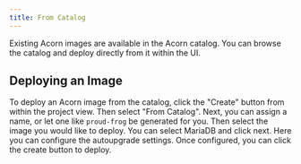 ```yaml
---
title: From Catalog
---
```


Existing Acorn images are available in the Acorn catalog. You can browse the catalog and deploy directly from it within the UI.

## Deploying an Image

To deploy an Acorn image from the catalog, click the "Create" button from within the project view. Then select "From Catalog". Next, you can assign a name, or let one like `proud-frog` be generated for you. Then select the image you would like to deploy. You can select MariaDB and click next. Here you can configure the autoupgrade settings. Once configured, you can click the create button to deploy.
